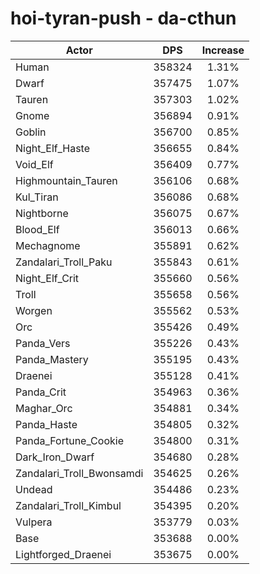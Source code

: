 # hoi-tyran-push - da-cthun
| Actor | DPS | Increase |
|---|:---:|:---:|
|Human|358324|1.31%|
|Dwarf|357475|1.07%|
|Tauren|357303|1.02%|
|Gnome|356894|0.91%|
|Goblin|356700|0.85%|
|Night_Elf_Haste|356655|0.84%|
|Void_Elf|356409|0.77%|
|Highmountain_Tauren|356106|0.68%|
|Kul_Tiran|356086|0.68%|
|Nightborne|356075|0.67%|
|Blood_Elf|356013|0.66%|
|Mechagnome|355891|0.62%|
|Zandalari_Troll_Paku|355843|0.61%|
|Night_Elf_Crit|355660|0.56%|
|Troll|355658|0.56%|
|Worgen|355562|0.53%|
|Orc|355426|0.49%|
|Panda_Vers|355226|0.43%|
|Panda_Mastery|355195|0.43%|
|Draenei|355128|0.41%|
|Panda_Crit|354963|0.36%|
|Maghar_Orc|354881|0.34%|
|Panda_Haste|354805|0.32%|
|Panda_Fortune_Cookie|354800|0.31%|
|Dark_Iron_Dwarf|354680|0.28%|
|Zandalari_Troll_Bwonsamdi|354625|0.26%|
|Undead|354486|0.23%|
|Zandalari_Troll_Kimbul|354395|0.20%|
|Vulpera|353779|0.03%|
|Base|353688|0.00%|
|Lightforged_Draenei|353675|0.00%|
